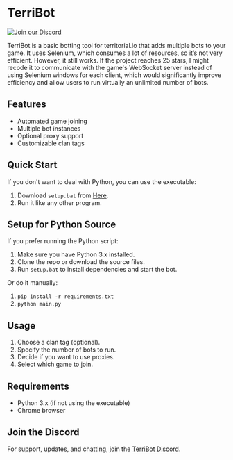 # TerriBot

[![Join our Discord](https://i.imgur.com/JyLzyP7.png)](https://discord.gg/R2yMb44ZuW)

TerriBot is a basic botting tool for territorial.io that adds multiple bots to your game. It uses Selenium, which consumes a lot of resources, so it’s not very efficient. However, it still works. If the project reaches 25 stars, I might recode it to communicate with the game's WebSocket server instead of using Selenium windows for each client, which would significantly improve efficiency and allow users to run virtually an unlimited number of bots.

## Features

- Automated game joining
- Multiple bot instances
- Optional proxy support
- Customizable clan tags

## Quick Start

If you don't want to deal with Python, you can use the executable:

1. Download `setup.bat` from [Here](https://github.com/TrxrKnocks/TerriBot/blob/main/setup.bat).
2. Run it like any other program.

## Setup for Python Source

If you prefer running the Python script:

1. Make sure you have Python 3.x installed.
2. Clone the repo or download the source files.
3. Run `setup.bat` to install dependencies and start the bot.

Or do it manually:

1. `pip install -r requirements.txt`
2. `python main.py`

## Usage

1. Choose a clan tag (optional).
2. Specify the number of bots to run.
3. Decide if you want to use proxies.
4. Select which game to join.

## Requirements

- Python 3.x (if not using the executable)
- Chrome browser

## Join the Discord

For support, updates, and chatting, join the [TerriBot Discord](https://discord.gg/R2yMb44ZuW).
